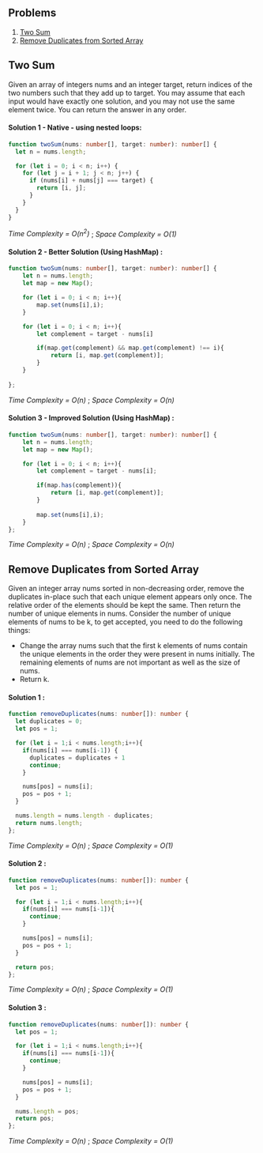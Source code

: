 ## Problems
1. [Two Sum](#two-sum)
2. [Remove Duplicates from Sorted Array](#remove-duplicates-from-sorted-array)

## Two Sum
Given an array of integers nums and an integer target, return indices of the two numbers such that they add up to target.
You may assume that each input would have exactly one solution, and you may not use the same element twice.
You can return the answer in any order.
#### Solution 1 - Native - using nested loops:
```typescript
function twoSum(nums: number[], target: number): number[] {
  let n = nums.length;

  for (let i = 0; i < n; i++) {
    for (let j = i + 1; j < n; j++) {
      if (nums[i] + nums[j] === target) {
        return [i, j];
      }
    }
  }
}
```
*Time Complexity = O(n<sup>2</sup>)* ; *Space Complexity = O(1)*

#### Solution 2 - Better Solution (Using HashMap) :
```typescript
function twoSum(nums: number[], target: number): number[] {
    let n = nums.length;
    let map = new Map();

    for (let i = 0; i < n; i++){
        map.set(nums[i],i);
    }

    for (let i = 0; i < n; i++){
        let complement = target - nums[i]

        if(map.get(complement) && map.get(complement) !== i){
            return [i, map.get(complement)];
        }
    }
    
};
```
*Time Complexity = O(n)* ; *Space Complexity = O(n)*

#### Solution 3 - Improved Solution (Using HashMap) :
```typescript
function twoSum(nums: number[], target: number): number[] {
    let n = nums.length;
    let map = new Map();

    for (let i = 0; i < n; i++){
        let complement = target - nums[i];

        if(map.has(complement)){
            return [i, map.get(complement)];
        }
        
        map.set(nums[i],i);
    }
};
```
*Time Complexity = O(n)* ; *Space Complexity = O(n)*

## Remove Duplicates from Sorted Array
Given an integer array nums sorted in non-decreasing order, remove the duplicates in-place such that each unique element appears only once. The relative order of the elements should be kept the same. Then return the number of unique elements in nums.
Consider the number of unique elements of nums to be k, to get accepted, you need to do the following things:
- Change the array nums such that the first k elements of nums contain the unique elements in the order they were present in nums initially. The remaining elements of nums are not important as well as the size of nums.
- Return k.
#### Solution 1 :
```typescript
function removeDuplicates(nums: number[]): number {
  let duplicates = 0;
  let pos = 1;

  for (let i = 1;i < nums.length;i++){
    if(nums[i] === nums[i-1]) {
      duplicates = duplicates + 1
      continue;
    }

    nums[pos] = nums[i];
    pos = pos + 1;
  }

  nums.length = nums.length - duplicates;
  return nums.length;
};
```
*Time Complexity = O(n)* ; *Space Complexity = O(1)*

#### Solution 2 :
```typescript
function removeDuplicates(nums: number[]): number {
  let pos = 1;

  for (let i = 1;i < nums.length;i++){
    if(nums[i] === nums[i-1]){
      continue;
    }

    nums[pos] = nums[i];
    pos = pos + 1;
  }

  return pos;
};
```
*Time Complexity = O(n)* ; *Space Complexity = O(1)*

#### Solution 3 :
```typescript
function removeDuplicates(nums: number[]): number {
  let pos = 1;

  for (let i = 1;i < nums.length;i++){
    if(nums[i] === nums[i-1]){
      continue;
    }

    nums[pos] = nums[i];
    pos = pos + 1;
  }

  nums.length = pos;
  return pos;
};
```
*Time Complexity = O(n)* ; *Space Complexity = O(1)*
